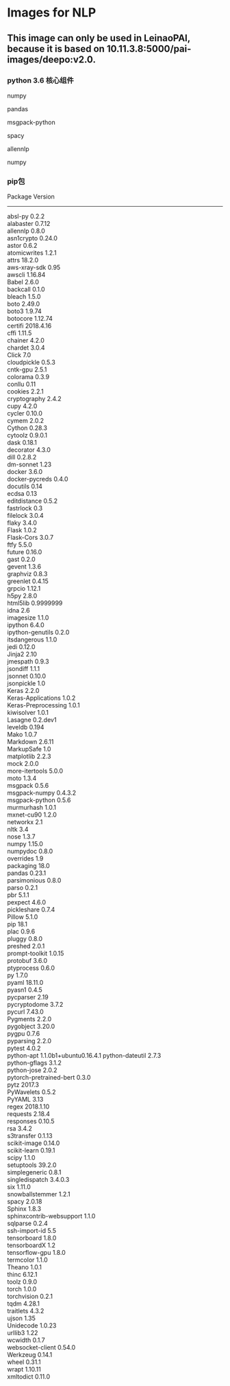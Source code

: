 # Images for NLP

## This image can only be used in LeinaoPAI, because it is based on 10.11.3.8:5000/pai-images/deepo:v2.0.

### python 3.6 核心组件

numpy

pandas

msgpack-python

spacy

allennlp

numpy

### pip包
Package                  Version               
------------------------ ----------------------
absl-py                  0.2.2                 
alabaster                0.7.12                
allennlp                 0.8.0                 
asn1crypto               0.24.0                
astor                    0.6.2                 
atomicwrites             1.2.1                 
attrs                    18.2.0                
aws-xray-sdk             0.95                  
awscli                   1.16.84               
Babel                    2.6.0                 
backcall                 0.1.0                 
bleach                   1.5.0                 
boto                     2.49.0                
boto3                    1.9.74                
botocore                 1.12.74               
certifi                  2018.4.16             
cffi                     1.11.5                
chainer                  4.2.0                 
chardet                  3.0.4                 
Click                    7.0                   
cloudpickle              0.5.3                 
cntk-gpu                 2.5.1                 
colorama                 0.3.9                 
conllu                   0.11                  
cookies                  2.2.1                 
cryptography             2.4.2                 
cupy                     4.2.0                 
cycler                   0.10.0                
cymem                    2.0.2                 
Cython                   0.28.3                
cytoolz                  0.9.0.1               
dask                     0.18.1                
decorator                4.3.0                 
dill                     0.2.8.2               
dm-sonnet                1.23                  
docker                   3.6.0                 
docker-pycreds           0.4.0                 
docutils                 0.14                  
ecdsa                    0.13                  
editdistance             0.5.2                 
fastrlock                0.3                   
filelock                 3.0.4                 
flaky                    3.4.0                 
Flask                    1.0.2                 
Flask-Cors               3.0.7                 
ftfy                     5.5.0                 
future                   0.16.0                
gast                     0.2.0                 
gevent                   1.3.6                 
graphviz                 0.8.3                 
greenlet                 0.4.15                
grpcio                   1.12.1                
h5py                     2.8.0                 
html5lib                 0.9999999             
idna                     2.6                   
imagesize                1.1.0                 
ipython                  6.4.0                 
ipython-genutils         0.2.0                 
itsdangerous             1.1.0                 
jedi                     0.12.0                
Jinja2                   2.10                  
jmespath                 0.9.3                 
jsondiff                 1.1.1                 
jsonnet                  0.10.0                
jsonpickle               1.0                   
Keras                    2.2.0                 
Keras-Applications       1.0.2                 
Keras-Preprocessing      1.0.1                 
kiwisolver               1.0.1                 
Lasagne                  0.2.dev1              
leveldb                  0.194                 
Mako                     1.0.7                 
Markdown                 2.6.11                
MarkupSafe               1.0                   
matplotlib               2.2.3                 
mock                     2.0.0                 
more-itertools           5.0.0                 
moto                     1.3.4                 
msgpack                  0.5.6                 
msgpack-numpy            0.4.3.2               
msgpack-python           0.5.6                 
murmurhash               1.0.1                 
mxnet-cu90               1.2.0                 
networkx                 2.1                   
nltk                     3.4                   
nose                     1.3.7                 
numpy                    1.15.0                
numpydoc                 0.8.0                 
overrides                1.9                   
packaging                18.0                  
pandas                   0.23.1                
parsimonious             0.8.0                 
parso                    0.2.1                 
pbr                      5.1.1                 
pexpect                  4.6.0                 
pickleshare              0.7.4                 
Pillow                   5.1.0                 
pip                      18.1                  
plac                     0.9.6                 
pluggy                   0.8.0                 
preshed                  2.0.1                 
prompt-toolkit           1.0.15                
protobuf                 3.6.0                 
ptyprocess               0.6.0                 
py                       1.7.0                 
pyaml                    18.11.0               
pyasn1                   0.4.5                 
pycparser                2.19                  
pycryptodome             3.7.2                 
pycurl                   7.43.0                
Pygments                 2.2.0                 
pygobject                3.20.0                
pygpu                    0.7.6                 
pyparsing                2.2.0                 
pytest                   4.0.2                 
python-apt               1.1.0b1+ubuntu0.16.4.1
python-dateutil          2.7.3                 
python-gflags            3.1.2                 
python-jose              2.0.2                 
pytorch-pretrained-bert  0.3.0                 
pytz                     2017.3                
PyWavelets               0.5.2                 
PyYAML                   3.13                  
regex                    2018.1.10             
requests                 2.18.4                
responses                0.10.5                
rsa                      3.4.2                 
s3transfer               0.1.13                
scikit-image             0.14.0                
scikit-learn             0.19.1                
scipy                    1.1.0                 
setuptools               39.2.0                
simplegeneric            0.8.1                 
singledispatch           3.4.0.3               
six                      1.11.0                
snowballstemmer          1.2.1                 
spacy                    2.0.18                
Sphinx                   1.8.3                 
sphinxcontrib-websupport 1.1.0                 
sqlparse                 0.2.4                 
ssh-import-id            5.5                   
tensorboard              1.8.0                 
tensorboardX             1.2                   
tensorflow-gpu           1.8.0                 
termcolor                1.1.0                 
Theano                   1.0.1                 
thinc                    6.12.1                
toolz                    0.9.0                 
torch                    1.0.0                 
torchvision              0.2.1                 
tqdm                     4.28.1                
traitlets                4.3.2                 
ujson                    1.35                  
Unidecode                1.0.23                
urllib3                  1.22                  
wcwidth                  0.1.7                 
websocket-client         0.54.0                
Werkzeug                 0.14.1                
wheel                    0.31.1                
wrapt                    1.10.11               
xmltodict                0.11.0
